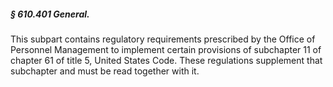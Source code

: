 ##### § 610.401 General. #####

This subpart contains regulatory requirements prescribed by the Office of Personnel Management to implement certain provisions of subchapter 11 of chapter 61 of title 5, United States Code. These regulations supplement that subchapter and must be read together with it.